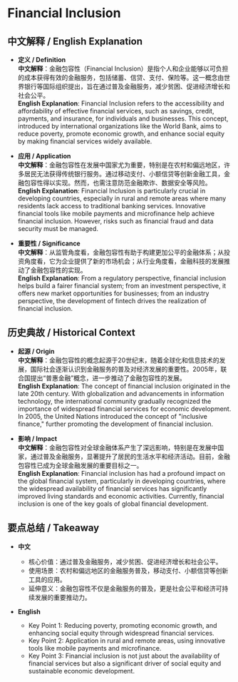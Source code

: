 # Financial Inclusion

## 中文解释 / English Explanation

* **定义 / Definition**  
  **中文解释**：金融包容性（Financial Inclusion）是指个人和企业能够以可负担的成本获得有效的金融服务，包括储蓄、信贷、支付、保险等。这一概念由世界银行等国际组织提出，旨在通过普及金融服务，减少贫困、促进经济增长和社会公平。  
  **English Explanation**: Financial Inclusion refers to the accessibility and affordability of effective financial services, such as savings, credit, payments, and insurance, for individuals and businesses. This concept, introduced by international organizations like the World Bank, aims to reduce poverty, promote economic growth, and enhance social equity by making financial services widely available.

* **应用 / Application**  
  **中文解释**：金融包容性在发展中国家尤为重要，特别是在农村和偏远地区，许多居民无法获得传统银行服务。通过移动支付、小额信贷等创新金融工具，金融包容性得以实现。然而，也需注意防范金融欺诈、数据安全等风险。  
  **English Explanation**: Financial Inclusion is particularly crucial in developing countries, especially in rural and remote areas where many residents lack access to traditional banking services. Innovative financial tools like mobile payments and microfinance help achieve financial inclusion. However, risks such as financial fraud and data security must be managed.

* **重要性 / Significance**  
  **中文解释**：从监管角度看，金融包容性有助于构建更加公平的金融体系；从投资角度看，它为企业提供了新的市场机会；从行业角度看，金融科技的发展推动了金融包容性的实现。  
  **English Explanation**: From a regulatory perspective, financial inclusion helps build a fairer financial system; from an investment perspective, it offers new market opportunities for businesses; from an industry perspective, the development of fintech drives the realization of financial inclusion.

## 历史典故 / Historical Context

* **起源 / Origin**  
  **中文解释**：金融包容性的概念起源于20世纪末，随着全球化和信息技术的发展，国际社会逐渐认识到金融服务的普及对经济发展的重要性。2005年，联合国提出“普惠金融”概念，进一步推动了金融包容性的发展。  
  **English Explanation**: The concept of financial inclusion originated in the late 20th century. With globalization and advancements in information technology, the international community gradually recognized the importance of widespread financial services for economic development. In 2005, the United Nations introduced the concept of "inclusive finance," further promoting the development of financial inclusion.

* **影响 / Impact**  
  **中文解释**：金融包容性对全球金融体系产生了深远影响，特别是在发展中国家，通过普及金融服务，显著提升了居民的生活水平和经济活动。目前，金融包容性已成为全球金融发展的重要目标之一。  
  **English Explanation**: Financial inclusion has had a profound impact on the global financial system, particularly in developing countries, where the widespread availability of financial services has significantly improved living standards and economic activities. Currently, financial inclusion is one of the key goals of global financial development.

## 要点总结 / Takeaway

* **中文**  
  - 核心价值：通过普及金融服务，减少贫困、促进经济增长和社会公平。  
  - 使用场景：农村和偏远地区的金融服务普及，移动支付、小额信贷等创新工具的应用。  
  - 延伸意义：金融包容性不仅是金融服务的普及，更是社会公平和经济可持续发展的重要推动力。

* **English**  
  - Key Point 1: Reducing poverty, promoting economic growth, and enhancing social equity through widespread financial services.  
  - Key Point 2: Application in rural and remote areas, using innovative tools like mobile payments and microfinance.  
  - Key Point 3: Financial inclusion is not just about the availability of financial services but also a significant driver of social equity and sustainable economic development.